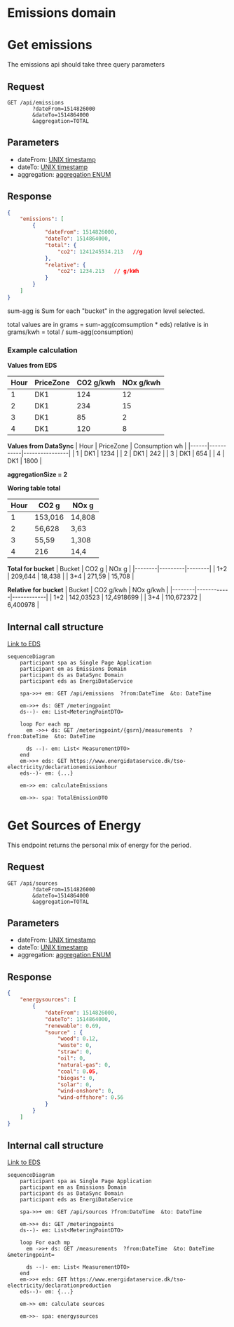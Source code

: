 
# Emissions domain

# Get emissions

The emissions api should take three query parameters

## Request

```text
GET /api/emissions
        ?dateFrom=1514826000
        &dateTo=1514864000
        &aggregation=TOTAL   
```

## Parameters

- dateFrom: [UNIX timestamp](best-practices.md#date-from-and-to)
- dateTo: [UNIX timestamp](best-practices.md#date-from-and-to)
- aggregation: [aggregation ENUM](best-practices.md#aggregation)

## Response

```json
{
    "emissions": [
        {
            "dateFrom": 1514826000, 
            "dateTo": 1514864000,  
            "total": {
                "co2": 1241245534.213   //g
            },
            "relative": {
                "co2": 1234.213   // g/kWh
            }
        }
    ]
}
```

sum-agg is Sum for each "bucket" in the aggregation level selected.

total values are in grams = sum-agg(comsumption * eds)
relative is in grams/kwh = total / sum-agg(consumption)

### Example calculation

**Values from EDS**

| Hour | PriceZone | CO2 g/kwh | NOx g/kwh |
|------|-----------|-----------|-----------|
| 1    | DK1       | 124       | 12        |
| 2    | DK1       | 234       | 15        |
| 3    | DK1       | 85        | 2         |
| 4    | DK1       | 120       | 8         |

**Values from DataSync**
| Hour | PriceZone | Consumption wh |
|------|-----------|----------------|
| 1    | DK1       | 1234           |
| 2    | DK1       | 242            |
| 3    | DK1       | 654            |
| 4    | DK1       | 1800           |

**aggregationSize = 2**

**Woring table total**

| Hour | CO2 g   | NOx g  |
|------|---------|--------|
| 1    | 153,016 | 14,808 |
| 2    | 56,628  | 3,63   |
| 3    | 55,59   | 1,308  |
| 4    | 216     | 14,4   |

**Total for bucket**
| Bucket | CO2 g   | NOx g  |
|--------|---------|--------|
| 1+2    | 209,644 | 18,438 |
| 3+4    | 271,59  | 15,708 |

**Relative for bucket**
| Bucket | CO2 g/kwh  | NOx g/kwh  |
|--------|------------|------------|
| 1+2    | 142,03523  | 12,4918699 |
| 3+4    | 110,672372 | 6,400978   |


## Internal call structure

[Link to EDS](https://www.energidataservice.dk/tso-electricity/declarationemissionhour)

```mermaid
sequenceDiagram
    participant spa as Single Page Application
    participant em as Emissions Domain
    participant ds as DataSync Domain
    participant eds as EnergiDataService

    spa->>+ em: GET /api/emissions  ?from:DateTime  &to: DateTime
    
    em->>+ ds: GET /meteringpoint
    ds--)- em: List<MeteringPointDTO>
    
    loop For each mp
      em ->>+ ds: GET /meteringpoint/{gsrn}/measurements  ?from:DateTime  &to: DateTime 
        
      ds --)- em: List< MeasurementDTO>
    end
    em->>+ eds: GET https://www.energidataservice.dk/tso-electricity/declarationemissionhour
    eds--)- em: {...}

    em->> em: calculateEmissions

    em->>- spa: TotalEmissionDTO

```



# Get Sources of Energy

This endpoint returns the personal mix of energy for the period.
## Request

```text
GET /api/sources
        ?dateFrom=1514826000
        &dateTo=1514864000
        &aggregation=TOTAL   
```

## Parameters

- dateFrom: [UNIX timestamp](best-practices.md#date-from-and-to)
- dateTo: [UNIX timestamp](best-practices.md#date-from-and-to)
- aggregation: [aggregation ENUM](best-practices.md#aggregation)

## Response

```json
{
    "energysources": [
        {
            "dateFrom": 1514826000, 
            "dateTo": 1514864000, 
            "renewable": 0.69,
            "source" : {
                "wood": 0.12,
                "waste": 0, 
                "straw": 0,
                "oil": 0,
                "natural-gas": 0,
                "coal": 0.05,
                "biogas": 0,
                "solar": 0,
                "wind-onshore": 0,
                "wind-offshore": 0.56
            }
        }
    ]
}
```

## Internal call structure

[Link to EDS](https://www.energidataservice.dk/tso-electricity/declarationproduction)

```mermaid
sequenceDiagram
    participant spa as Single Page Application
    participant em as Emissions Domain
    participant ds as DataSync Domain
    participant eds as EnergiDataService

    spa->>+ em: GET /api/sources ?from:DateTime  &to: DateTime
    
    em->>+ ds: GET /meteringpoints
    ds--)- em: List<MeteringPointDTO>
    
    loop For each mp
      em ->>+ ds: GET /measurements  ?from:DateTime  &to: DateTime  &meteringpoint=
        
      ds --)- em: List< MeasurementDTO>
    end
    em->>+ eds: GET https://www.energidataservice.dk/tso-electricity/declarationproduction
    eds--)- em: {...}

    em->> em: calculate sources

    em->>- spa: energysources

```
